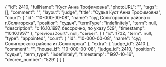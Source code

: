 {
    "id": 2410,
    "fullName": "Куст Анна Трофимовна",
    "photoURL": "",
    "tags": [],
    "comment": "",
    "layout": "judge",
    "title": "Судья Куст Анна Трофимовна",
    "court": {
        "id": "10-000-00-08",
        "name": "суд Солигорского района и г.Солигорска",
        "position": "судья",
        "termType": "indefinitely",
        "term": null,
        "description": "c 16.10.1997, бессрочно, по указу 529",
        "timestamp": "16.10.1997"
    },
    "previousCourt": null,
    "career": [
        {
            "id": 1732,
            "term": null,
            "type": "appointed",
            "court": {
                "id": "10-000-00-08",
                "name": "суд Солигорского района и г.Солигорска"
            },
            "extra": {
                "judge_id": 2410
            },
            "comment": "",
            "house_id": "10-000-00-08",
            "judge_id": 2410,
            "position": "судья",
            "term_type": "indefinitely",
            "timestamp": "1997-10-16",
            "decree_number": "529"
        }
    ]
}